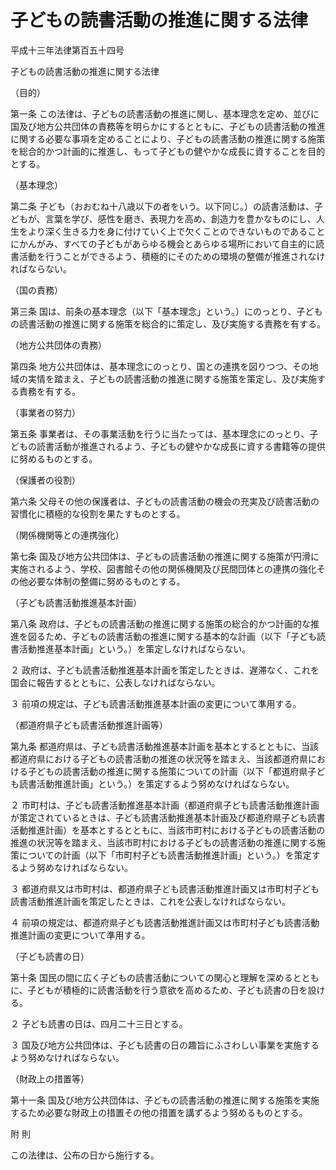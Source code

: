 # 子どもの読書活動の推進に関する法律

平成十三年法律第百五十四号

子どもの読書活動の推進に関する法律

（目的）

第一条 この法律は、子どもの読書活動の推進に関し、基本理念を定め、並びに国及び地方公共団体の責務等を明らかにするとともに、子どもの読書活動の推進に関する必要な事項を定めることにより、子どもの読書活動の推進に関する施策を総合的かつ計画的に推進し、もって子どもの健やかな成長に資することを目的とする。

（基本理念）

第二条 子ども（おおむね十八歳以下の者をいう。以下同じ。）の読書活動は、子どもが、言葉を学び、感性を磨き、表現力を高め、創造力を豊かなものにし、人生をより深く生きる力を身に付けていく上で欠くことのできないものであることにかんがみ、すべての子どもがあらゆる機会とあらゆる場所において自主的に読書活動を行うことができるよう、積極的にそのための環境の整備が推進されなければならない。

（国の責務）

第三条 国は、前条の基本理念（以下「基本理念」という。）にのっとり、子どもの読書活動の推進に関する施策を総合的に策定し、及び実施する責務を有する。

（地方公共団体の責務）

第四条 地方公共団体は、基本理念にのっとり、国との連携を図りつつ、その地域の実情を踏まえ、子どもの読書活動の推進に関する施策を策定し、及び実施する責務を有する。

（事業者の努力）

第五条 事業者は、その事業活動を行うに当たっては、基本理念にのっとり、子どもの読書活動が推進されるよう、子どもの健やかな成長に資する書籍等の提供に努めるものとする。

（保護者の役割）

第六条 父母その他の保護者は、子どもの読書活動の機会の充実及び読書活動の習慣化に積極的な役割を果たすものとする。

（関係機関等との連携強化）

第七条 国及び地方公共団体は、子どもの読書活動の推進に関する施策が円滑に実施されるよう、学校、図書館その他の関係機関及び民間団体との連携の強化その他必要な体制の整備に努めるものとする。

（子ども読書活動推進基本計画）

第八条 政府は、子どもの読書活動の推進に関する施策の総合的かつ計画的な推進を図るため、子どもの読書活動の推進に関する基本的な計画（以下「子ども読書活動推進基本計画」という。）を策定しなければならない。

２ 政府は、子ども読書活動推進基本計画を策定したときは、遅滞なく、これを国会に報告するとともに、公表しなければならない。

３ 前項の規定は、子ども読書活動推進基本計画の変更について準用する。

（都道府県子ども読書活動推進計画等）

第九条 都道府県は、子ども読書活動推進基本計画を基本とするとともに、当該都道府県における子どもの読書活動の推進の状況等を踏まえ、当該都道府県における子どもの読書活動の推進に関する施策についての計画（以下「都道府県子ども読書活動推進計画」という。）を策定するよう努めなければならない。

２ 市町村は、子ども読書活動推進基本計画（都道府県子ども読書活動推進計画が策定されているときは、子ども読書活動推進基本計画及び都道府県子ども読書活動推進計画）を基本とするとともに、当該市町村における子どもの読書活動の推進の状況等を踏まえ、当該市町村における子どもの読書活動の推進に関する施策についての計画（以下「市町村子ども読書活動推進計画」という。）を策定するよう努めなければならない。

３ 都道府県又は市町村は、都道府県子ども読書活動推進計画又は市町村子ども読書活動推進計画を策定したときは、これを公表しなければならない。

４ 前項の規定は、都道府県子ども読書活動推進計画又は市町村子ども読書活動推進計画の変更について準用する。

（子ども読書の日）

第十条 国民の間に広く子どもの読書活動についての関心と理解を深めるとともに、子どもが積極的に読書活動を行う意欲を高めるため、子ども読書の日を設ける。

２ 子ども読書の日は、四月二十三日とする。

３ 国及び地方公共団体は、子ども読書の日の趣旨にふさわしい事業を実施するよう努めなければならない。

（財政上の措置等）

第十一条 国及び地方公共団体は、子どもの読書活動の推進に関する施策を実施するため必要な財政上の措置その他の措置を講ずるよう努めるものとする。

附 則

この法律は、公布の日から施行する。
